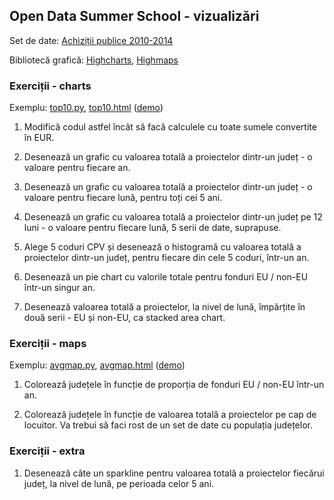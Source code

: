 ## Open Data Summer School - vizualizări


Set de date: [Achiziții publice 2010-2014](http://data.gov.ro/dataset/achizitii-publice-2010-2014-anunturi-de-participare)

Bibliotecă grafică: [Highcharts](http://www.highcharts.com/demo), [Highmaps](http://www.highcharts.com/maps/demo)


### Exerciții - charts

Exemplu: [top10.py](top10.py), [top10.html](top10.html) ([demo](https://rawgit.com/mgax/workshop-odss-vis/master/top10.html))

1. Modifică codul astfel încât să facă calculele cu toate sumele convertite în
   EUR.

2. Desenează un grafic cu valoarea totală a proiectelor dintr-un județ - o
   valoare pentru fiecare an.

3. Desenează un grafic cu valoarea totală a proiectelor dintr-un județ - o
   valoare pentru fiecare lună, pentru toți cei 5 ani.

4. Desenează un grafic cu valoarea totală a proiectelor dintr-un județ pe 12
   luni - o valoare pentru fiecare lună, 5 serii de date, suprapuse.

5. Alege 5 coduri CPV și desenează o histogramă cu valoarea totală a
   proiectelor dintr-un județ, pentru fiecare din cele 5 coduri, într-un an.

6. Desenează un pie chart cu valorile totale pentru fonduri EU / non-EU într-un
   singur an.

7. Desenează valoarea totală a proiectelor, la nivel de lună, împărțite în două
   serii - EU și non-EU, ca stacked area chart.


### Exerciții - maps

Exemplu: [avgmap.py](avgmap.py), [avgmap.html](avgmap.html) ([demo](https://rawgit.com/mgax/workshop-odss-vis/master/avgmap.html))

1. Colorează județele în funcție de proporția de fonduri EU / non-EU într-un
   an.

2. Colorează județele în funcție de valoarea totală a proiectelor pe cap de
   locuitor. Va trebui să faci rost de un set de date cu populația județelor.


### Exerciții - extra

1. Desenează câte un sparkline pentru valoarea totală a proiectelor fiecărui
   județ, la nivel de lună, pe perioada celor 5 ani.
